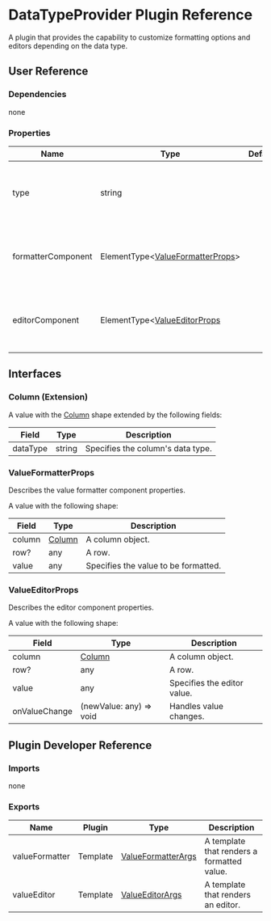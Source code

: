 # DataTypeProvider Plugin Reference

A plugin that provides the capability to customize formatting options and editors depending on the data type.

## User Reference

### Dependencies

none

### Properties

Name | Type | Default | Description
-----|------|---------|------------
type | string | | Specifies the data type to which the templates are applied.
formatterComponent | ElementType&lt;[ValueFormatterProps](#valueformatterprops)&gt; | | A component that renders the formatted value.
editorComponent | ElementType&lt;[ValueEditorProps](#valueeditorprops) | | A component that renders a custom editor.

## Interfaces

### <a name="column"></a>Column (Extension)

A value with the [Column](grid.md#column) shape extended by the following fields:

Field | Type | Description
------|------|------------
dataType | string | Specifies the column's data type.

### ValueFormatterProps

Describes the value formatter component properties.

A value with the following shape:

Field | Type | Description
------|------|------------
column | [Column](#column) | A column object.
row? | any | A row.
value | any | Specifies the value to be formatted.

### ValueEditorProps

Describes the editor component properties.

A value with the following shape:

Field | Type | Description
------|------|------------
column | [Column](#column) | A column object.
row? | any | A row.
value | any | Specifies the editor value.
onValueChange | (newValue: any) => void | Handles value changes.

## Plugin Developer Reference

### Imports

none

### Exports

Name | Plugin | Type | Description
-----|--------|------|------------
valueFormatter | Template | [ValueFormatterArgs](#valueformatterprops) | A template that renders a formatted value.
valueEditor | Template | [ValueEditorArgs](#valueeditorprops) | A template that renders an editor.
